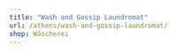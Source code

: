 ```yaml
---
title: "Wash and Gossip Laundromat"
url: /athens/wash-and-gossip-laundromat/
shop: Wäscherei
---
```

